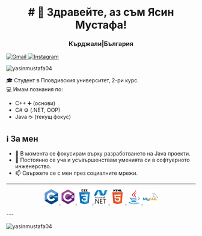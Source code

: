 <h1 align="center"># 👋 Здравейте, аз съм Ясин Мустафа!</h1>
<h3 align="center">Кърджали|България</h3>

<a href="mailto:yasinmustafa@protonmail.com">
    <img src="https://img.shields.io/badge/Gmail-red?logo=gmail&logoColor=white" alt="Gmail">
</a>

<a href="https://www.instagram.com/yasin.m04/" target="_blank">
    <img src="https://img.shields.io/badge/Instagram-purple?logo=instagram&logoColor=white" alt="Instagram">
</a>
<p align="left"> <img src="https://komarev.com/ghpvc/?username=yasinmustafa04&label=Profile%20views&color=0e75b6&style=flat" alt="yasinmustafa04" /> </p>

🎓 Студент в Пловдивския университет, 2-ри курс.  
💻 Имам познания по:
- C++ ➕ (основи)
- C# ⚙️ (.NET, OOP)
- Java ☕ (текущ фокус)


## ℹ️ За мен

- 🔭 В момента се фокусирам върху разработването на Java проекти.
- 🌱 Постоянно се уча и усъвършенствам уменията си в софтуерното инженерство.
- 📫 Свържете се с мен през социалните мрежи.

---
<p align="center"> <a href="https://www.w3schools.com/cpp/" target="_blank" rel="noreferrer"> <img src="https://raw.githubusercontent.com/devicons/devicon/master/icons/cplusplus/cplusplus-original.svg" alt="cplusplus" width="40" height="40"/> </a> <a href="https://www.w3schools.com/cs/" target="_blank" rel="noreferrer"> <img src="https://raw.githubusercontent.com/devicons/devicon/master/icons/csharp/csharp-original.svg" alt="csharp" width="40" height="40"/> </a> <a href="https://www.w3schools.com/css/" target="_blank" rel="noreferrer"> <img src="https://raw.githubusercontent.com/devicons/devicon/master/icons/css3/css3-original-wordmark.svg" alt="css3" width="40" height="40"/> </a> <a href="https://dotnet.microsoft.com/" target="_blank" rel="noreferrer"> <img src="https://raw.githubusercontent.com/devicons/devicon/master/icons/dot-net/dot-net-original-wordmark.svg" alt="dotnet" width="40" height="40"/> </a> <a href="https://www.w3.org/html/" target="_blank" rel="noreferrer"> <img src="https://raw.githubusercontent.com/devicons/devicon/master/icons/html5/html5-original-wordmark.svg" alt="html5" width="40" height="40"/> </a> <a href="https://www.java.com" target="_blank" rel="noreferrer"> <img src="https://raw.githubusercontent.com/devicons/devicon/master/icons/java/java-original.svg" alt="java" width="40" height="40"/> </a> <a href="https://www.mysql.com/" target="_blank" rel="noreferrer"> <img src="https://raw.githubusercontent.com/devicons/devicon/master/icons/mysql/mysql-original-wordmark.svg" alt="mysql" width="40" height="40"/> </a> </p>
---
<p><img align="center" src="https://github-readme-streak-stats.herokuapp.com/?user=yasinmustafa04&" alt="yasinmustafa04" /></p>
